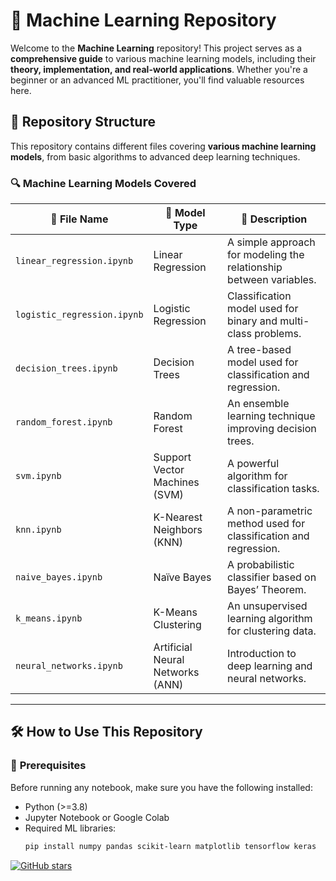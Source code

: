 # 🚀 Machine Learning Repository

Welcome to the **Machine Learning** repository! This project serves as a **comprehensive guide** to various machine learning models, including their **theory, implementation, and real-world applications**. Whether you're a beginner or an advanced ML practitioner, you'll find valuable resources here.  

## 📂 Repository Structure

This repository contains different files covering **various machine learning models**, from basic algorithms to advanced deep learning techniques.

### 🔍 **Machine Learning Models Covered**
| 📁 File Name | 📌 Model Type | 📝 Description |
|-------------|-------------|---------------|
| `linear_regression.ipynb` | Linear Regression | A simple approach for modeling the relationship between variables. |
| `logistic_regression.ipynb` | Logistic Regression | Classification model used for binary and multi-class problems. |
| `decision_trees.ipynb` | Decision Trees | A tree-based model used for classification and regression. |
| `random_forest.ipynb` | Random Forest | An ensemble learning technique improving decision trees. |
| `svm.ipynb` | Support Vector Machines (SVM) | A powerful algorithm for classification tasks. |
| `knn.ipynb` | K-Nearest Neighbors (KNN) | A non-parametric method used for classification and regression. |
| `naive_bayes.ipynb` | Naïve Bayes | A probabilistic classifier based on Bayes’ Theorem. |
| `k_means.ipynb` | K-Means Clustering | An unsupervised learning algorithm for clustering data. |
| `neural_networks.ipynb` | Artificial Neural Networks (ANN) | Introduction to deep learning and neural networks. |


---

## 🛠 How to Use This Repository

### 🔹 **Prerequisites**
Before running any notebook, make sure you have the following installed:
- Python (>=3.8)
- Jupyter Notebook or Google Colab
- Required ML libraries:  
  ```bash
  pip install numpy pandas scikit-learn matplotlib tensorflow keras

[![GitHub stars](https://img.shields.io/github/stars/your-username/machine-learning?style=social)](https://github.com/your-username/machine-learning)
